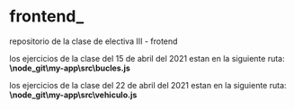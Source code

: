 # frontend_
repositorio de la clase de electiva III - frotend

los ejercicios de la clase del 15 de abril del 2021 estan en la siguiente ruta: **\node_git\my-app\src\bucles.js**

los ejercicios de la clase del 22 de abril del 2021 estan en la siguiente ruta: **\node_git\my-app\src\vehiculo.js**


